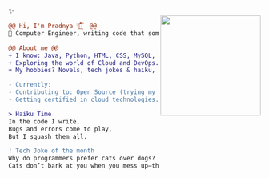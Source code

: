 ✨  
<img align="right" height="200" src="https://i.imgur.com/Tznn1IZ.gif"/>


```diff
@@ Hi, I'm Pradnya 𓍢ִ໋🌷͙֒  @@
🚀 Computer Engineer, writing code that sometimes even works. (┬┬﹏┬┬) 

@@ About me @@
+ I know: Java, Python, HTML, CSS, MySQL, Azure, Git and JavaScript (still learning!)
+ Exploring the world of Cloud and DevOps.
+ My hobbies? Novels, tech jokes & haiku, and enough anime and manga to qualify as a side quest in life.

- Currently:
- Contributing to: Open Source (trying my best!)
- Getting certified in cloud technologies.
```
```diff
> Haiku Time 
In the code I write,
Bugs and errors come to play,
But I squash them all. 

! Tech Joke of the month 
Why do programmers prefer cats over dogs? 
Cats don’t bark at you when you mess up—they just judge silently, like your code does.
```
<!---
pjeurkar/pjeurkar is a ✨ special ✨ repository because its `README.md` (this file) appears on your GitHub profile.
You can click the Preview link to take a look at your changes.
--->
